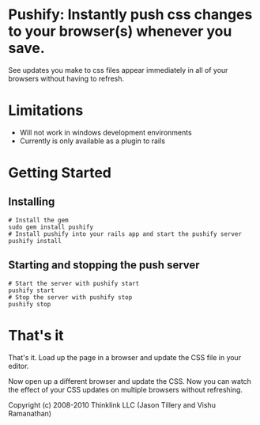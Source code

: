 # Pushify: Instantly push css changes to your browser(s) whenever you save.
See updates you make to css files appear immediately in all of your browsers without having to refresh.

# Limitations
* Will not work in windows development environments 
* Currently is only available as a plugin to rails

# Getting Started

## Installing

	# Install the gem
	sudo gem install pushify
	# Install pushify into your rails app and start the pushify server
	pushify install

## Starting and stopping the push server
	# Start the server with pushify start
	pushify start
	# Stop the server with pushify stop
	pushify stop


# That's it
That's it.  Load up the page in a browser and update the CSS file in your editor.

Now open up a different browser and update the CSS.  Now you can watch the effect of your CSS updates on multiple browsers without refreshing.


Copyright (c) 2008-2010 Thinklink LLC (Jason Tillery and Vishu Ramanathan)


